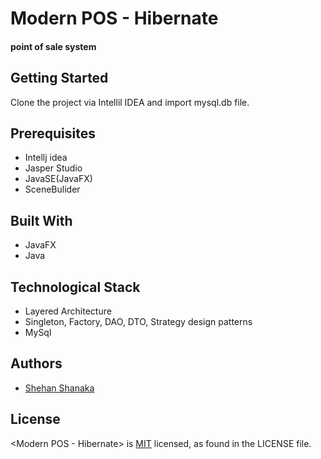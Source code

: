# Modern POS - Hibernate

#### point of sale system

## Getting Started

Clone the project via Intellil IDEA and import mysql.db file.

## Prerequisites

+ Intellj idea
+ Jasper Studio
+ JavaSE(JavaFX)
+ SceneBulider

## Built With

+ JavaFX
+ Java

## Technological Stack

- Layered Architecture
- Singleton, Factory, DAO, DTO, Strategy design patterns
- MySql

## Authors

- [Shehan Shanaka](https://github.com/shehancshanaka)

## License

<Modern POS - Hibernate>  is [MIT](License) licensed, as found in the LICENSE file.
